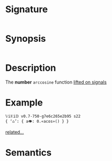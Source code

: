 # Signature
```vikid-signature
```

# Synopsis
```vikid-synopsis
```

# Description
The __number__ `arccosine` function [lifted on signals](/refman/concepts/pure_functions)

# Example
```vikid-script
𝕍i𝕂i𝔻 v0.7-750-g7e6c265e2b95 s22
{ ‘⌂’: { a👁: 0.«acos»() } }
```


[related...](https://en.wikipedia.org/wiki/Inverse_trigonometric_functions)

# Semantics